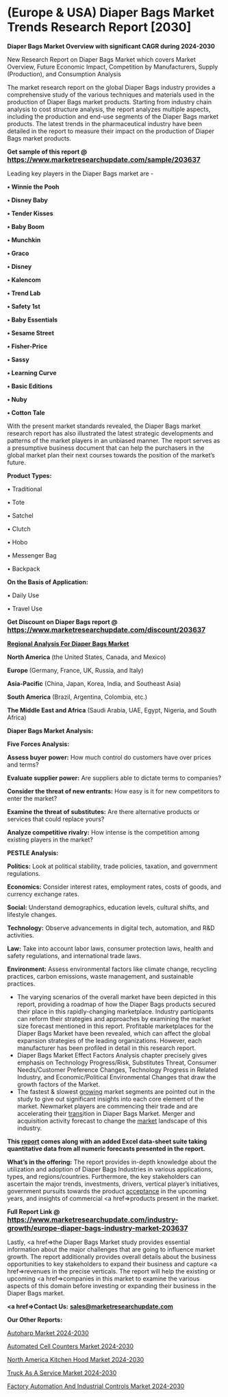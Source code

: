 # (Europe & USA) Diaper Bags Market Trends Research Report [2030]

<strong>Diaper Bags Market Overview with significant CAGR during 2024-2030</strong>

New Research Report on Diaper Bags Market which covers Market Overview, Future Economic Impact, Competition by Manufacturers, Supply (Production), and Consumption Analysis

The market research report on the global Diaper Bags industry provides a comprehensive study of the various techniques and materials used in the production of Diaper Bags market products. Starting from industry chain analysis to cost structure analysis, the report analyzes multiple aspects, including the production and end-use segments of the Diaper Bags market products. The latest trends in the pharmaceutical industry have been detailed in the report to measure their impact on the production of Diaper Bags market products.

<strong>Get sample of this report @ <a href=https://www.marketresearchupdate.com/sample/203637><font size=3 color=#0000ff>https://www.marketresearchupdate.com/sample/203637</font></a></strong>

Leading key players in the Diaper Bags market are -

<strong>• Winnie the Pooh

• Disney Baby

• Tender Kisses

• Baby Boom

• Munchkin

• Graco

• Disney

• Kalencom

• Trend Lab

• Safety 1st

• Baby Essentials

• Sesame Street

• Fisher-Price

• Sassy

• Learning Curve

• Basic Editions

• Nuby

• Cotton Tale</strong>

With the present market standards revealed, the Diaper Bags market research report has also illustrated the latest strategic developments and patterns of the market players in an unbiased manner. The report serves as a presumptive business document that can help the purchasers in the global market plan their next courses towards the position of the market’s future.

<strong>Product Types:</strong>

• Traditional

• Tote

• Satchel

• Clutch

• Hobo

• Messenger Bag

• Backpack

<strong>On the Basis of Application:</strong>

• Daily Use

• Travel Use

<strong>Get Discount on Diaper Bags report @ <a href=https://www.marketresearchupdate.com/discount/203637><font size=3 color=#0000ff>https://www.marketresearchupdate.com/discount/203637</font></a></strong>

<strong><u><b>Regional Analysis For Diaper Bags Market</b></u></strong>

<strong><b>North America</b></strong> (the United States, Canada, and Mexico)

<strong><b>Europe </b></strong>(Germany, France, UK, Russia, and Italy)

<strong><b>Asia-Pacific</b></strong> (China, Japan, Korea, India, and Southeast Asia)

<strong><b>South America</b></strong> (Brazil, Argentina, Colombia, etc.)

<strong><b>The Middle East and Africa</b></strong> (Saudi Arabia, UAE, Egypt, Nigeria, and South Africa)

<strong>Diaper Bags Market Analysis:</strong>

<strong>Five Forces Analysis:</strong>

<strong>Assess buyer power:</strong> How much control do customers have over prices and terms?

<strong>Evaluate supplier power:</strong> Are suppliers able to dictate terms to companies?

<strong>Consider the threat of new entrants:</strong> How easy is it for new competitors to enter the market?

<strong>Examine the threat of substitutes:</strong> Are there alternative products or services that could replace yours?

<strong>Analyze competitive rivalry:</strong> How intense is the competition among existing players in the market?

<strong>PESTLE Analysis:</strong>

<strong>Politics:</strong> Look at political stability, trade policies, taxation, and government regulations.

<strong>Economics:</strong> Consider interest rates, employment rates, costs of goods, and currency exchange rates.

<strong>Social:</strong> Understand demographics, education levels, cultural shifts, and lifestyle changes.

<strong>Technology:</strong> Observe advancements in digital tech, automation, and R&D activities.

<strong>Law:</strong> Take into account labor laws, consumer protection laws, health and safety regulations, and international trade laws.

<strong>Environment:</strong> Assess environmental factors like climate change, recycling practices, carbon emissions, waste management, and sustainable practices.

<ul>
  <li>The varying scenarios of the overall market have been depicted in this report, providing a roadmap of how the Diaper Bags products secured their place in this rapidly-changing marketplace. Industry participants can reform their strategies and approaches by examining the market size forecast mentioned in this report. Profitable marketplaces for the Diaper Bags Market have been revealed, which can affect the global expansion strategies of the leading organizations. However, each manufacturer has been profiled in detail in this research report.</li>
  <li>Diaper Bags Market Effect Factors Analysis chapter precisely gives emphasis on Technology Progress/Risk, Substitutes Threat, Consumer Needs/Customer Preference Changes, Technology Progress in Related Industry, and Economic/Political Environmental Changes that draw the growth factors of the Market.</li>
  <li>The fastest &amp; slowest <a href=ASDF991299>growing</a> market segments are pointed out in the study to give out significant insights into each core element of the market. Newmarket players are commencing their trade and are accelerating their <a href=>trans</a>ition in Diaper Bags Market. Merger and acquisition activity forecast to change the <a href=>market</a> landscape of this industry.</li>
</ul>
<strong>This <a href=>report</a> comes along with an added Excel data-sheet suite taking quantitative data from all numeric forecasts presented in the report.</strong>

<strong>What’s in the offering:</strong> The report provides in-depth knowledge about the utilization and adoption of Diaper Bags Industries in various applications, types, and regions/countries. Furthermore, the key stakeholders can ascertain the major trends, investments, drivers, vertical player’s initiatives, government pursuits towards the product <a href=ASDF881288>acceptance</a> in the upcoming years, and insights of commercial <a href=>products</a> present in the market.

<strong>Full Report Link @ <a href=https://www.marketresearchupdate.com/industry-growth/europe-diaper-bags-industry-market-203637><font size=3 color=#0000ff>https://www.marketresearchupdate.com/industry-growth/europe-diaper-bags-industry-market-203637</font></a></strong>

Lastly, <a href=>the</a> Diaper Bags Market study provides essential information about the major challenges that are going to influence market growth. The report additionally provides overall details about the business opportunities to key stakeholders to expand their business and capture <a href=>revenues</a> in the precise verticals. The report will help the existing or upcoming <a href=>companies</a> in this market to examine the various aspects of this domain before investing or expanding their business in the Diaper Bags market.

<strong><a href=><strong>Contact Us:</strong></a></strong>
<strong>sales@marketresearchupdate.com</strong>

<strong>Our Other Reports:</strong>

<a href=https://www.linkedin.com/pulse/autoharp-market-pointing-capture-largest-growth>Autoharp Market 2024-2030</a>

<a href=https://www.linkedin.com/pulse/automated-cell-counters-market-size>Automated Cell Counters Market 2024-2030</a>

<a href=https://www.linkedin.com/pulse/north-america-kitchen-hood-market-2023-usd-explained>North America Kitchen Hood Market 2024-2030</a>

<a href=https://www.linkedin.com/pulse/truck-as-a-service-market-2023-top-industry-ajvxf/>Truck As A Service Market 2024-2030</a>

<a href=https://medium.com/@anup9pal/factory-automation-and-industrial-controls-market-upcoming-trends-segmented-by-type-application-bfe33068dee0>Factory Automation And Industrial Controls Market 2024-2030</a>

